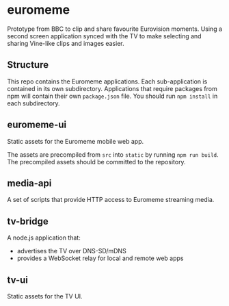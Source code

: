 
# euromeme
Prototype from BBC to clip and share favourite Eurovision moments. Using a second screen application synced with the TV to make selecting and sharing Vine-like clips and images easier.

## Structure

This repo contains the Euromeme applications. Each sub-application is contained in its own subdirectory. Applications that require packages from npm will contain their own `package.json` file. You should run `npm install` in each subdirectory.

## euromeme-ui

Static assets for the Euromeme mobile web app.

The assets are precompiled from `src` into `static` by running `npm run build`. The precompiled assets should be committed to the repository.

## media-api

A set of scripts that provide HTTP access to Euromeme streaming media.

## tv-bridge

A node.js application that:
- advertises the TV over DNS-SD/mDNS
- provides a WebSocket relay for local and remote web apps

## tv-ui

Static assets for the TV UI.
